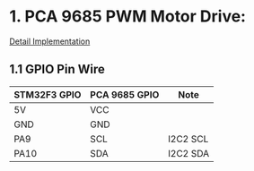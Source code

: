 # 1. PCA 9685 PWM Motor Drive:
[Detail Implementation](https://learn.adafruit.com/16-channel-pwm-servo-driver/chaining-drivers)  

## 1.1 GPIO Pin Wire
| STM32F3 GPIO  | PCA 9685 GPIO | Note|
| ------------- | ------------- | ----------- |
| 5V            | VCC           |             |
| GND           | GND           |             |
| PA9           | SCL           | I2C2 SCL    |
| PA10          | SDA           | I2C2 SDA    |
